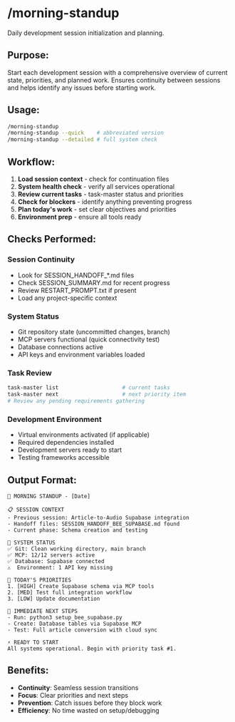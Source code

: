 # /morning-standup

Daily development session initialization and planning.

## Purpose:
Start each development session with a comprehensive overview of current state, priorities, and planned work. Ensures continuity between sessions and helps identify any issues before starting work.

## Usage:
```bash
/morning-standup
/morning-standup --quick    # abbreviated version
/morning-standup --detailed # full system check
```

## Workflow:
1. **Load session context** - check for continuation files
2. **System health check** - verify all services operational
3. **Review current tasks** - task-master status and priorities  
4. **Check for blockers** - identify anything preventing progress
5. **Plan today's work** - set clear objectives and priorities
6. **Environment prep** - ensure all tools ready

## Checks Performed:

### Session Continuity
- Look for SESSION_HANDOFF_*.md files
- Check SESSION_SUMMARY.md for recent progress
- Review RESTART_PROMPT.txt if present
- Load any project-specific context

### System Status  
- Git repository state (uncommitted changes, branch)
- MCP servers functional (quick connectivity test)
- Database connections active
- API keys and environment variables loaded

### Task Review
```bash
task-master list                    # current tasks
task-master next                    # next priority item
# Review any pending requirements gathering
```

### Development Environment
- Virtual environments activated (if applicable)
- Required dependencies installed
- Development servers ready to start
- Testing frameworks accessible

## Output Format:
```
🌅 MORNING STANDUP - [Date]

📋 SESSION CONTEXT
- Previous session: Article-to-Audio Supabase integration
- Handoff files: SESSION_HANDOFF_BEE_SUPABASE.md found
- Current phase: Schema creation and testing

🔧 SYSTEM STATUS
✅ Git: Clean working directory, main branch  
✅ MCP: 12/12 servers active
✅ Database: Supabase connected
⚠️  Environment: 1 API key missing

📝 TODAY'S PRIORITIES
1. [HIGH] Create Supabase schema via MCP tools
2. [MED] Test full integration workflow  
3. [LOW] Update documentation

🎯 IMMEDIATE NEXT STEPS
- Run: python3 setup_bee_supabase.py
- Create: Database tables via Supabase MCP
- Test: Full article conversion with cloud sync

⚡ READY TO START
All systems operational. Begin with priority task #1.
```

## Benefits:
- **Continuity**: Seamless session transitions
- **Focus**: Clear priorities and next steps
- **Prevention**: Catch issues before they block work
- **Efficiency**: No time wasted on setup/debugging